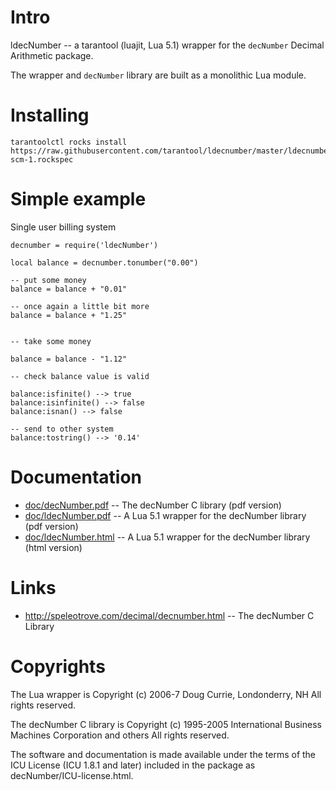 # Intro

ldecNumber -- a tarantool (luajit, Lua 5.1) wrapper for the `decNumber` Decimal Arithmetic package.

The wrapper and `decNumber` library are built as a monolithic Lua module.

# Installing


```
tarantoolctl rocks install https://raw.githubusercontent.com/tarantool/ldecnumber/master/ldecnumber-scm-1.rockspec
```


# Simple example

Single user billing system

```
decnumber = require('ldecNumber')

local balance = decnumber.tonumber("0.00")

-- put some money
balance = balance + "0.01"

-- once again a little bit more
balance = balance + "1.25"


-- take some money

balance = balance - "1.12"

-- check balance value is valid

balance:isfinite() --> true
balance:isinfinite() --> false
balance:isnan() --> false

-- send to other system
balance:tostring() --> '0.14'

```

# Documentation

* [doc/decNumber.pdf](doc/decNumber.pdf) -- The decNumber C library (pdf version)
* [doc/ldecNumber.pdf](doc/ldecNumber.pdf) -- A Lua 5.1 wrapper for the decNumber library (pdf version)
* [doc/ldecNumber.html](https://htmlpreview.github.io/?https://github.com/tarantool/ldecnumber/blob/master/doc/ldecNumber.html)
-- A Lua 5.1 wrapper for the decNumber library (html version)

# Links

* http://speleotrove.com/decimal/decnumber.html -- The decNumber C Library

# Copyrights

The Lua wrapper is
Copyright (c) 2006-7 Doug Currie, Londonderry, NH
All rights reserved.

The decNumber C library is
Copyright (c) 1995-2005 International Business Machines Corporation and others
All rights reserved.

The software and documentation is made available under the terms of the 
ICU License (ICU 1.8.1 and later) included in the package as 
decNumber/ICU-license.html.



